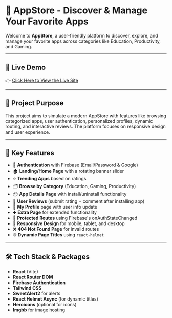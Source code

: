 # 📱 AppStore - Discover & Manage Your Favorite Apps

Welcome to **AppStore**, a user-friendly platform to discover, explore, and manage your favorite apps across categories like Education, Productivity, and Gaming.

---

## 🚀 Live Demo

👉 [Click Here to View the Live Site](https://appstore-by-ratul.web.app)

---

## 🎯 Project Purpose

This project aims to simulate a modern AppStore with features like browsing categorized apps, user authentication, personalized profiles, dynamic routing, and interactive reviews. The platform focuses on responsive design and user experience.

---

## 🔑 Key Features

- 🔐 **Authentication** with Firebase (Email/Password & Google)
- 🏠 **Landing/Home Page** with a rotating banner slider
- ⭐ **Trending Apps** based on ratings
- 🗂️ **Browse by Category** (Education, Gaming, Productivity)
- 📦 **App Details Page** with install/uninstall functionality
- 📝 **User Reviews** (submit rating + comment after installing app)
- 👤 **My Profile** page with user info update
- ➕ **Extra Page** for extended functionality
- 🔄 **Protected Routes** using Firebase's onAuthStateChanged
- 📱 **Responsive Design** for mobile, tablet, and desktop
- ❌ **404 Not Found Page** for invalid routes
- 🌐 **Dynamic Page Titles** using `react-helmet`

---

## 🛠️ Tech Stack & Packages

- **React** (Vite)
- **React Router DOM**
- **Firebase Authentication**
- **Tailwind CSS**
- **SweetAlert2** for alerts
- **React Helmet Async** (for dynamic titles)
- **Heroicons** (optional for icons)
- **Imgbb** for image hosting



